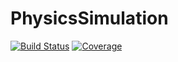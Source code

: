 # PhysicsSimulation

[![Build Status](https://github.com/GiggleLiu/PhysicsSimulation.jl/actions/workflows/CI.yml/badge.svg?branch=main)](https://github.com/GiggleLiu/PhysicsSimulation.jl/actions/workflows/CI.yml?query=branch%3Amain)
[![Coverage](https://codecov.io/gh/GiggleLiu/PhysicsSimulation.jl/branch/main/graph/badge.svg)](https://codecov.io/gh/GiggleLiu/PhysicsSimulation.jl)
